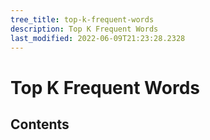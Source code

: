 ```yaml
---
tree_title: top-k-frequent-words
description: Top K Frequent Words
last_modified: 2022-06-09T21:23:28.2328
---
```


# Top K Frequent Words

## Contents
